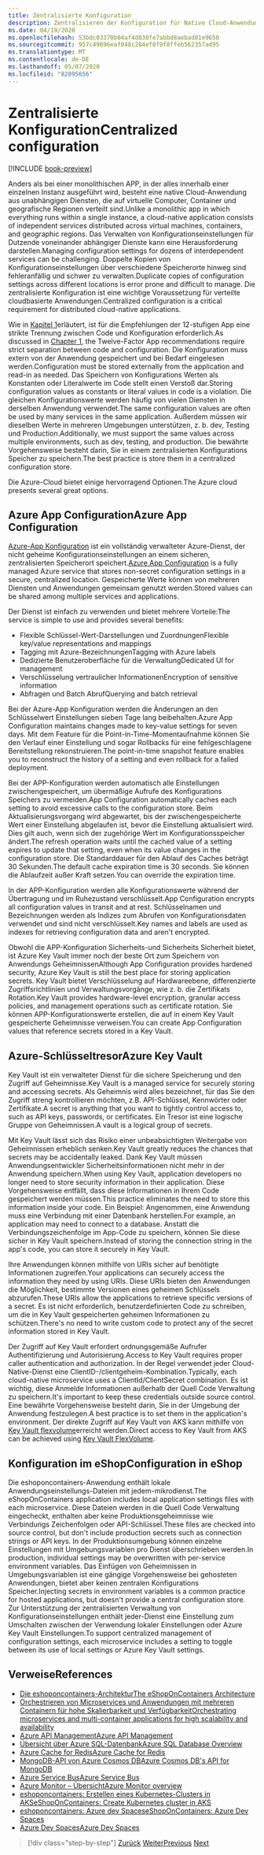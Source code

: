 ```yaml
---
title: Zentralisierte Konfiguration
description: Zentralisieren der Konfiguration für Native Cloud-Anwendungen mit Azure-App-Konfiguration und azurekey Vault.
ms.date: 04/19/2020
ms.openlocfilehash: 53bdc03370b04af4d830fe7abbd8aebad81e9650
ms.sourcegitcommit: 957c49696eaf048c284ef8f9f8ffeb562357ad95
ms.translationtype: MT
ms.contentlocale: de-DE
ms.lasthandoff: 05/07/2020
ms.locfileid: "82895656"
---
```

# <a name="centralized-configuration"></a><span data-ttu-id="986dc-103">Zentralisierte Konfiguration</span><span class="sxs-lookup"><span data-stu-id="986dc-103">Centralized configuration</span></span>

[!INCLUDE [book-preview](../../../includes/book-preview.md)]

<span data-ttu-id="986dc-104">Anders als bei einer monolithischen APP, in der alles innerhalb einer einzelnen Instanz ausgeführt wird, besteht eine native Cloud-Anwendung aus unabhängigen Diensten, die auf virtuelle Computer, Container und geografische Regionen verteilt sind.</span><span class="sxs-lookup"><span data-stu-id="986dc-104">Unlike a monolithic app in which everything runs within a single instance, a cloud-native application consists of independent services distributed across virtual machines, containers, and geographic regions.</span></span> <span data-ttu-id="986dc-105">Das Verwalten von Konfigurationseinstellungen für Dutzende voneinander abhängiger Dienste kann eine Herausforderung darstellen.</span><span class="sxs-lookup"><span data-stu-id="986dc-105">Managing configuration settings for dozens of interdependent services can be challenging.</span></span> <span data-ttu-id="986dc-106">Doppelte Kopien von Konfigurationseinstellungen über verschiedene Speicherorte hinweg sind fehleranfällig und schwer zu verwalten.</span><span class="sxs-lookup"><span data-stu-id="986dc-106">Duplicate copies of configuration settings across different locations is error prone and difficult to manage.</span></span> <span data-ttu-id="986dc-107">Die zentralisierte Konfiguration ist eine wichtige Voraussetzung für verteilte cloudbasierte Anwendungen.</span><span class="sxs-lookup"><span data-stu-id="986dc-107">Centralized configuration is a critical requirement for distributed cloud-native applications.</span></span>

<span data-ttu-id="986dc-108">Wie in [Kapitel 1](introduction.md)erläutert, ist für die Empfehlungen der 12-stufigen App eine strikte Trennung zwischen Code und Konfiguration erforderlich.</span><span class="sxs-lookup"><span data-stu-id="986dc-108">As discussed in [Chapter 1](introduction.md), the Twelve-Factor App recommendations require strict separation between code and configuration.</span></span> <span data-ttu-id="986dc-109">Die Konfiguration muss extern von der Anwendung gespeichert und bei Bedarf eingelesen werden.</span><span class="sxs-lookup"><span data-stu-id="986dc-109">Configuration must be stored externally from the application and read-in as needed.</span></span> <span data-ttu-id="986dc-110">Das Speichern von Konfigurations Werten als Konstanten oder Literalwerte im Code stellt einen Verstoß dar.</span><span class="sxs-lookup"><span data-stu-id="986dc-110">Storing configuration values as constants or literal values in code is a violation.</span></span> <span data-ttu-id="986dc-111">Die gleichen Konfigurationswerte werden häufig von vielen Diensten in derselben Anwendung verwendet.</span><span class="sxs-lookup"><span data-stu-id="986dc-111">The same configuration values are often be used by many services in the same application.</span></span> <span data-ttu-id="986dc-112">Außerdem müssen wir dieselben Werte in mehreren Umgebungen unterstützen, z. b. dev, Testing und Production.</span><span class="sxs-lookup"><span data-stu-id="986dc-112">Additionally, we must support the same values across multiple environments, such as dev, testing, and production.</span></span> <span data-ttu-id="986dc-113">Die bewährte Vorgehensweise besteht darin, Sie in einem zentralisierten Konfigurations Speicher zu speichern.</span><span class="sxs-lookup"><span data-stu-id="986dc-113">The best practice is store them in a centralized configuration store.</span></span>

<span data-ttu-id="986dc-114">Die Azure-Cloud bietet einige hervorragend Optionen.</span><span class="sxs-lookup"><span data-stu-id="986dc-114">The Azure cloud presents several great options.</span></span>

## <a name="azure-app-configuration"></a><span data-ttu-id="986dc-115">Azure App Configuration</span><span class="sxs-lookup"><span data-stu-id="986dc-115">Azure App Configuration</span></span>

<span data-ttu-id="986dc-116">[Azure-App Konfiguration](https://docs.microsoft.com/azure/azure-app-configuration/overview) ist ein vollständig verwalteter Azure-Dienst, der nicht geheime Konfigurationseinstellungen an einem sicheren, zentralisierten Speicherort speichert.</span><span class="sxs-lookup"><span data-stu-id="986dc-116">[Azure App Configuration](https://docs.microsoft.com/azure/azure-app-configuration/overview) is a fully managed Azure service that stores non-secret configuration settings in a secure, centralized location.</span></span> <span data-ttu-id="986dc-117">Gespeicherte Werte können von mehreren Diensten und Anwendungen gemeinsam genutzt werden.</span><span class="sxs-lookup"><span data-stu-id="986dc-117">Stored values can be shared among multiple services and applications.</span></span>

<span data-ttu-id="986dc-118">Der Dienst ist einfach zu verwenden und bietet mehrere Vorteile:</span><span class="sxs-lookup"><span data-stu-id="986dc-118">The service is simple to use and provides several benefits:</span></span>

- <span data-ttu-id="986dc-119">Flexible Schlüssel-Wert-Darstellungen und Zuordnungen</span><span class="sxs-lookup"><span data-stu-id="986dc-119">Flexible key/value representations and mappings</span></span>
- <span data-ttu-id="986dc-120">Tagging mit Azure-Bezeichnungen</span><span class="sxs-lookup"><span data-stu-id="986dc-120">Tagging with Azure labels</span></span>
- <span data-ttu-id="986dc-121">Dedizierte Benutzeroberfläche für die Verwaltung</span><span class="sxs-lookup"><span data-stu-id="986dc-121">Dedicated UI for management</span></span>
- <span data-ttu-id="986dc-122">Verschlüsselung vertraulicher Informationen</span><span class="sxs-lookup"><span data-stu-id="986dc-122">Encryption of sensitive information</span></span>
- <span data-ttu-id="986dc-123">Abfragen und Batch Abruf</span><span class="sxs-lookup"><span data-stu-id="986dc-123">Querying and batch retrieval</span></span>

<span data-ttu-id="986dc-124">Bei der Azure-App Konfiguration werden die Änderungen an den Schlüsselwert Einstellungen sieben Tage lang beibehalten.</span><span class="sxs-lookup"><span data-stu-id="986dc-124">Azure App Configuration maintains changes made to key-value settings for seven days.</span></span> <span data-ttu-id="986dc-125">Mit dem Feature für die Point-in-Time-Momentaufnahme können Sie den Verlauf einer Einstellung und sogar Rollbacks für eine fehlgeschlagene Bereitstellung rekonstruieren.</span><span class="sxs-lookup"><span data-stu-id="986dc-125">The point-in-time snapshot feature enables you to reconstruct the history of a setting and even rollback for a failed deployment.</span></span>

<span data-ttu-id="986dc-126">Bei der APP-Konfiguration werden automatisch alle Einstellungen zwischengespeichert, um übermäßige Aufrufe des Konfigurations Speichers zu vermeiden.</span><span class="sxs-lookup"><span data-stu-id="986dc-126">App Configuration automatically caches each setting to avoid excessive calls to the configuration store.</span></span> <span data-ttu-id="986dc-127">Beim Aktualisierungsvorgang wird abgewartet, bis der zwischengespeicherte Wert einer Einstellung abgelaufen ist, bevor die Einstellung aktualisiert wird. Dies gilt auch, wenn sich der zugehörige Wert im Konfigurationsspeicher ändert.</span><span class="sxs-lookup"><span data-stu-id="986dc-127">The refresh operation waits until the cached value of a setting expires to update that setting, even when its value changes in the configuration store.</span></span> <span data-ttu-id="986dc-128">Die Standarddauer für den Ablauf des Caches beträgt 30 Sekunden.</span><span class="sxs-lookup"><span data-stu-id="986dc-128">The default cache expiration time is 30 seconds.</span></span> <span data-ttu-id="986dc-129">Sie können die Ablaufzeit außer Kraft setzen.</span><span class="sxs-lookup"><span data-stu-id="986dc-129">You can override the expiration time.</span></span>

<span data-ttu-id="986dc-130">In der APP-Konfiguration werden alle Konfigurationswerte während der Übertragung und im Ruhezustand verschlüsselt.</span><span class="sxs-lookup"><span data-stu-id="986dc-130">App Configuration encrypts all configuration values in transit and at rest.</span></span> <span data-ttu-id="986dc-131">Schlüsselnamen und Bezeichnungen werden als Indizes zum Abrufen von Konfigurationsdaten verwendet und sind nicht verschlüsselt.</span><span class="sxs-lookup"><span data-stu-id="986dc-131">Key names and labels are used as indexes for retrieving configuration data and aren't encrypted.</span></span>

<span data-ttu-id="986dc-132">Obwohl die APP-Konfiguration Sicherheits-und Sicherheits Sicherheit bietet, ist Azure Key Vault immer noch der beste Ort zum Speichern von Anwendungs Geheimnissen</span><span class="sxs-lookup"><span data-stu-id="986dc-132">Although App Configuration provides hardened security, Azure Key Vault is still the best place for storing application secrets.</span></span> <span data-ttu-id="986dc-133">Key Vault bietet Verschlüsselung auf Hardwareebene, differenzierte Zugriffsrichtlinien und Verwaltungsvorgänge, wie z. b. die Zertifikats Rotation.</span><span class="sxs-lookup"><span data-stu-id="986dc-133">Key Vault provides hardware-level encryption, granular access policies, and management operations such as certificate rotation.</span></span> <span data-ttu-id="986dc-134">Sie können APP-Konfigurationswerte erstellen, die auf in einem Key Vault gespeicherte Geheimnisse verweisen.</span><span class="sxs-lookup"><span data-stu-id="986dc-134">You can create App Configuration values that reference secrets stored in a Key Vault.</span></span>

## <a name="azure-key-vault"></a><span data-ttu-id="986dc-135">Azure-Schlüsseltresor</span><span class="sxs-lookup"><span data-stu-id="986dc-135">Azure Key Vault</span></span>

<span data-ttu-id="986dc-136">Key Vault ist ein verwalteter Dienst für die sichere Speicherung und den Zugriff auf Geheimnisse.</span><span class="sxs-lookup"><span data-stu-id="986dc-136">Key Vault is a managed service for securely storing and accessing secrets.</span></span> <span data-ttu-id="986dc-137">Als Geheimnis wird alles bezeichnet, für das Sie den Zugriff streng kontrollieren möchten, z.B. API-Schlüssel, Kennwörter oder Zertifikate.</span><span class="sxs-lookup"><span data-stu-id="986dc-137">A secret is anything that you want to tightly control access to, such as API keys, passwords, or certificates.</span></span> <span data-ttu-id="986dc-138">Ein Tresor ist eine logische Gruppe von Geheimnissen.</span><span class="sxs-lookup"><span data-stu-id="986dc-138">A vault is a logical group of secrets.</span></span>

<span data-ttu-id="986dc-139">Mit Key Vault lässt sich das Risiko einer unbeabsichtigten Weitergabe von Geheimnissen erheblich senken.</span><span class="sxs-lookup"><span data-stu-id="986dc-139">Key Vault greatly reduces the chances that secrets may be accidentally leaked.</span></span> <span data-ttu-id="986dc-140">Dank Key Vault müssen Anwendungsentwickler Sicherheitsinformationen nicht mehr in der Anwendung speichern.</span><span class="sxs-lookup"><span data-stu-id="986dc-140">When using Key Vault, application developers no longer need to store security information in their application.</span></span> <span data-ttu-id="986dc-141">Diese Vorgehensweise entfällt, dass diese Informationen in Ihrem Code gespeichert werden müssen.</span><span class="sxs-lookup"><span data-stu-id="986dc-141">This practice eliminates the need to store this information inside your code.</span></span> <span data-ttu-id="986dc-142">Ein Beispiel: Angenommen, eine Anwendung muss eine Verbindung mit einer Datenbank herstellen.</span><span class="sxs-lookup"><span data-stu-id="986dc-142">For example, an application may need to connect to a database.</span></span> <span data-ttu-id="986dc-143">Anstatt die Verbindungszeichenfolge im App-Code zu speichern, können Sie diese sicher in Key Vault speichern.</span><span class="sxs-lookup"><span data-stu-id="986dc-143">Instead of storing the connection string in the app's code, you can store it securely in Key Vault.</span></span>

<span data-ttu-id="986dc-144">Ihre Anwendungen können mithilfe von URIs sicher auf benötigte Informationen zugreifen.</span><span class="sxs-lookup"><span data-stu-id="986dc-144">Your applications can securely access the information they need by using URIs.</span></span> <span data-ttu-id="986dc-145">Diese URIs bieten den Anwendungen die Möglichkeit, bestimmte Versionen eines geheimen Schlüssels abzurufen.</span><span class="sxs-lookup"><span data-stu-id="986dc-145">These URIs allow the applications to retrieve specific versions of a secret.</span></span> <span data-ttu-id="986dc-146">Es ist nicht erforderlich, benutzerdefinierten Code zu schreiben, um die in Key Vault gespeicherten geheimen Informationen zu schützen.</span><span class="sxs-lookup"><span data-stu-id="986dc-146">There's no need to write custom code to protect any of the secret information stored in Key Vault.</span></span>

<span data-ttu-id="986dc-147">Der Zugriff auf Key Vault erfordert ordnungsgemäße Aufrufer Authentifizierung und Autorisierung.</span><span class="sxs-lookup"><span data-stu-id="986dc-147">Access to Key Vault requires proper caller authentication and authorization.</span></span> <span data-ttu-id="986dc-148">In der Regel verwendet jeder Cloud-Native-Dienst eine ClientID-/clientgeheim-Kombination.</span><span class="sxs-lookup"><span data-stu-id="986dc-148">Typically, each cloud-native microservice uses a ClientId/ClientSecret combination.</span></span> <span data-ttu-id="986dc-149">Es ist wichtig, diese Anmelde Informationen außerhalb der Quell Code Verwaltung zu speichern.</span><span class="sxs-lookup"><span data-stu-id="986dc-149">It's important to keep these credentials outside source control.</span></span> <span data-ttu-id="986dc-150">Eine bewährte Vorgehensweise besteht darin, Sie in der Umgebung der Anwendung festzulegen.</span><span class="sxs-lookup"><span data-stu-id="986dc-150">A best practice is to set them in  the application's environment.</span></span> <span data-ttu-id="986dc-151">Der direkte Zugriff auf Key Vault von AKS kann mithilfe von [Key Vault flexvolume](https://github.com/Azure/kubernetes-keyvault-flexvol)erreicht werden.</span><span class="sxs-lookup"><span data-stu-id="986dc-151">Direct access to Key Vault from AKS can be achieved using [Key Vault FlexVolume](https://github.com/Azure/kubernetes-keyvault-flexvol).</span></span>

## <a name="configuration-in-eshop"></a><span data-ttu-id="986dc-152">Konfiguration im eShop</span><span class="sxs-lookup"><span data-stu-id="986dc-152">Configuration in eShop</span></span>

<span data-ttu-id="986dc-153">Die eshoponcontainers-Anwendung enthält lokale Anwendungseinstellungs-Dateien mit jedem-mikrodienst.</span><span class="sxs-lookup"><span data-stu-id="986dc-153">The eShopOnContainers application includes local application settings files with each microservice.</span></span> <span data-ttu-id="986dc-154">Diese Dateien werden in die Quell Code Verwaltung eingecheckt, enthalten aber keine Produktionsgeheimnisse wie Verbindungs Zeichenfolgen oder API-Schlüssel.</span><span class="sxs-lookup"><span data-stu-id="986dc-154">These files are checked into source control, but don't include production secrets such as connection strings or API keys.</span></span> <span data-ttu-id="986dc-155">In der Produktionsumgebung können einzelne Einstellungen mit Umgebungsvariablen pro Dienst überschrieben werden.</span><span class="sxs-lookup"><span data-stu-id="986dc-155">In production, individual settings may be overwritten with per-service environment variables.</span></span> <span data-ttu-id="986dc-156">Das Einfügen von Geheimnissen in Umgebungsvariablen ist eine gängige Vorgehensweise bei gehosteten Anwendungen, bietet aber keinen zentralen Konfigurations Speicher.</span><span class="sxs-lookup"><span data-stu-id="986dc-156">Injecting secrets in environment variables is a common practice for hosted applications, but doesn't provide a central configuration store.</span></span> <span data-ttu-id="986dc-157">Zur Unterstützung der zentralisierten Verwaltung von Konfigurationseinstellungen enthält jeder-Dienst eine Einstellung zum Umschalten zwischen der Verwendung lokaler Einstellungen oder Azure Key Vault Einstellungen.</span><span class="sxs-lookup"><span data-stu-id="986dc-157">To support centralized management of configuration settings, each microservice includes a setting to toggle between its use of local settings or Azure Key Vault settings.</span></span>

## <a name="references"></a><span data-ttu-id="986dc-158">Verweise</span><span class="sxs-lookup"><span data-stu-id="986dc-158">References</span></span>

- [<span data-ttu-id="986dc-159">Die eshoponcontainers-Architektur</span><span class="sxs-lookup"><span data-stu-id="986dc-159">The eShopOnContainers Architecture</span></span>](https://github.com/dotnet-architecture/eShopOnContainers/wiki/Architecture)
- [<span data-ttu-id="986dc-160">Orchestrieren von Microservices und Anwendungen mit mehreren Containern für hohe Skalierbarkeit und Verfügbarkeit</span><span class="sxs-lookup"><span data-stu-id="986dc-160">Orchestrating microservices and multi-container applications for high scalability and availability</span></span>](https://docs.microsoft.com/dotnet/architecture/microservices/architect-microservice-container-applications/scalable-available-multi-container-microservice-applications)
- [<span data-ttu-id="986dc-161">Azure API Management</span><span class="sxs-lookup"><span data-stu-id="986dc-161">Azure API Management</span></span>](https://docs.microsoft.com/azure/api-management/api-management-key-concepts)
- [<span data-ttu-id="986dc-162">Übersicht über Azure SQL-Datenbank</span><span class="sxs-lookup"><span data-stu-id="986dc-162">Azure SQL Database Overview</span></span>](https://docs.microsoft.com/azure/sql-database/sql-database-technical-overview)
- [<span data-ttu-id="986dc-163">Azure Cache for Redis</span><span class="sxs-lookup"><span data-stu-id="986dc-163">Azure Cache for Redis</span></span>](https://azure.microsoft.com/services/cache/)
- [<span data-ttu-id="986dc-164">MongoDB-API von Azure Cosmos DB</span><span class="sxs-lookup"><span data-stu-id="986dc-164">Azure Cosmos DB's API for MongoDB</span></span>](https://docs.microsoft.com/azure/cosmos-db/mongodb-introduction)
- [<span data-ttu-id="986dc-165">Azure Service Bus</span><span class="sxs-lookup"><span data-stu-id="986dc-165">Azure Service Bus</span></span>](https://docs.microsoft.com/azure/service-bus-messaging/service-bus-messaging-overview)
- [<span data-ttu-id="986dc-166">Azure Monitor – Übersicht</span><span class="sxs-lookup"><span data-stu-id="986dc-166">Azure Monitor overview</span></span>](https://docs.microsoft.com/azure/azure-monitor/overview)
- <span data-ttu-id="986dc-167">[eshoponcontainers: Erstellen eines Kubernetes-Clusters in AKS](https://github.com/dotnet-architecture/eShopOnContainers/wiki/Deploy-to-Azure-Kubernetes-Service-(AKS)#create-kubernetes-cluster-in-aks)</span><span class="sxs-lookup"><span data-stu-id="986dc-167">[eShopOnContainers: Create Kubernetes cluster in AKS](https://github.com/dotnet-architecture/eShopOnContainers/wiki/Deploy-to-Azure-Kubernetes-Service-(AKS)#create-kubernetes-cluster-in-aks)</span></span>
- [<span data-ttu-id="986dc-168">eshoponcontainers: Azure dev Spaces</span><span class="sxs-lookup"><span data-stu-id="986dc-168">eShopOnContainers: Azure Dev Spaces</span></span>](https://github.com/dotnet-architecture/eShopOnContainers/wiki/Azure-Dev-Spaces)
- [<span data-ttu-id="986dc-169">Azure Dev Spaces</span><span class="sxs-lookup"><span data-stu-id="986dc-169">Azure Dev Spaces</span></span>](https://docs.microsoft.com/azure/dev-spaces/about)

>[!div class="step-by-step"]
><span data-ttu-id="986dc-170">[Zurück](deploy-eshoponcontainers-azure.md)
>[Weiter](scale-applications.md)</span><span class="sxs-lookup"><span data-stu-id="986dc-170">[Previous](deploy-eshoponcontainers-azure.md)
[Next](scale-applications.md)</span></span>
